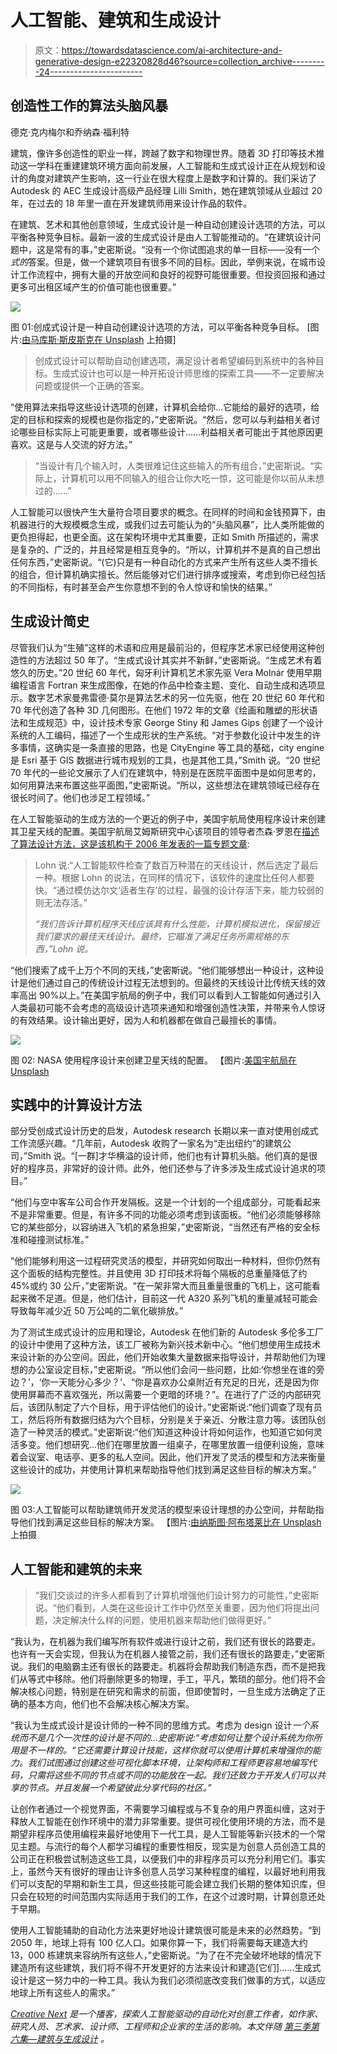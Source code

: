 # 人工智能、建筑和生成设计

> 原文：<https://towardsdatascience.com/ai-architecture-and-generative-design-e22320828d46?source=collection_archive---------24----------------------->

## 创造性工作的算法头脑风暴

德克·克内梅尔和乔纳森·福利特

建筑，像许多创造性的职业一样，跨越了数字和物理世界。随着 3D 打印等技术推动这一学科在重建建筑环境方面向前发展，人工智能和生成式设计正在从规划和设计的角度对建筑产生影响，这一行业在很大程度上是数字和计算的。我们采访了 Autodesk 的 AEC 生成设计高级产品经理 Lilli Smith，她在建筑领域从业超过 20 年，在过去的 18 年里一直在开发建筑师用来设计作品的软件。

在建筑、艺术和其他创意领域，生成式设计是一种自动创建设计选项的方法，可以平衡各种竞争目标。最新一波的生成式设计是由人工智能推动的。“在建筑设计问题中，这是常有的事，”史密斯说。“没有一个你试图追求的单一目标——没有一个*式的*答案。但是，做一个建筑项目有很多不同的目标。因此，举例来说，在城市设计工作流程中，拥有大量的开放空间和良好的视野可能很重要。但投资回报和通过更多可出租区域产生的价值可能也很重要。”

![](img/729aea28e02c7e3e4cee3e9537318e6e.png)

图 01:创成式设计是一种自动创建设计选项的方法，可以平衡各种竞争目标。
[图片:[由马库斯·斯皮斯克在 Unsplash](https://unsplash.com/photos/QtFAXP6z0Wk) 上拍摄]

> 创成式设计可以帮助自动创建选项，满足设计者希望编码到系统中的各种目标。生成式设计也可以是一种开拓设计师思维的探索工具——不一定要解决问题或提供一个正确的答案。

“使用算法来指导这些设计选项的创建，计算机会给你…它能给的最好的选项，给定的目标和探索的规模也是你指定的，”史密斯说。“然后，您可以与利益相关者讨论哪些目标实际上可能更重要，或者哪些设计……利益相关者可能出于其他原因更喜欢。这是与人交流的好方法。”

> “当设计有几个输入时，人类很难记住这些输入的所有组合，”史密斯说。“实际上，计算机可以用不同输入的组合让你大吃一惊，这可能是你以前从未想过的……”

人工智能可以很快产生大量符合项目要求的概念。在同样的时间和金钱预算下，由机器进行的大规模概念生成，或我们过去可能认为的“头脑风暴”，比人类所能做的更负担得起，也更全面。这在架构环境中尤其重要，正如 Smith 所描述的，需求是复杂的、广泛的，并且经常是相互竞争的。“所以，计算机并不是真的自己想出任何东西，”史密斯说。“(它)只是有一种自动化的方式来产生所有这些人类不擅长的组合，但计算机确实擅长。然后能够对它们进行排序或搜索，考虑到你已经包括的不同指标，有时甚至会产生你意想不到的令人惊讶和愉快的结果。”

## **生成设计简史**

尽管我们认为“生殖”这样的术语和应用是最前沿的，但程序艺术家已经使用这种创造性的方法超过 50 年了。“生成式设计其实并不新鲜，”史密斯说。“生成艺术有着悠久的历史。”20 世纪 60 年代，匈牙利计算机艺术家先驱 Vera Molnár 使用早期编程语言 Fortran 来生成图像，在她的作品中检查主题、变化、自动生成和选项显示。数字艺术家曼弗雷德·莫尔是算法艺术的另一位先驱，他在 20 世纪 60 年代和 70 年代创造了各种 3D 几何图形。在他们 1972 年的文章《绘画和雕塑的形状语法和生成规范》中，设计技术专家 George Stiny 和 James Gips 创建了一个设计系统的人工编码，描述了一个生成形状的生产系统。“对于参数化设计中发生的许多事情，这确实是一条直接的思路，也是 CityEngine 等工具的基础，city engine 是 Esri 基于 GIS 数据进行城市规划的工具，也是其他工具，”Smith 说。“20 世纪 70 年代的一些论文展示了人们在建筑中，特别是在医院平面图中是如何思考的，如何用算法来布置这些平面图，”史密斯说。“所以，这些想法在建筑领域已经存在很长时间了。他们也涉足工程领域。”

在人工智能驱动的生成方法的一个更近的例子中，美国宇航局使用程序设计来创建其卫星天线的配置。美国宇航局艾姆斯研究中心该项目的领导者杰森·罗恩在[描述了算法设计方法，这是该机构于 2006 年发表的一篇专题文章](https://www.nasa.gov/centers/ames/research/exploringtheuniverse/borg.html):

> Lohn 说:“人工智能软件检查了数百万种潜在的天线设计，然后选定了最后一种。根据 Lohn 的说法，在同样的情况下，该软件的速度比任何人都要快。“通过模仿达尔文‘适者生存’的过程，最强的设计存活下来，能力较弱的则无法存活。”
> 
> *“我们告诉计算机程序天线应该具有什么性能，计算机模拟进化，保留接近我们要求的最佳天线设计。最终，它瞄准了满足任务所需规格的东西，”Lohn 说。*

“他们搜索了成千上万个不同的天线，”史密斯说。“他们能够想出一种设计，这种设计是他们通过自己的传统设计过程无法想到的。但最终的天线设计比传统天线的效率高出 90%以上。”在美国宇航局的例子中，我们可以看到人工智能如何通过引入人类最初可能不会考虑的高级设计选项来通知和增强创造性决策，并带来令人惊讶的有效结果。设计输出更好，因为人和机器都在做自己最擅长的事情。

![](img/0363d67714f525675ea3ba57edbc6888.png)

图 02: NASA 使用程序设计来创建卫星天线的配置。
【图片:[美国宇航局在 Unsplash](https://unsplash.com/photos/8Hjx3GNZYeA)

## **实践中的计算设计方法**

部分受创成式设计历史的启发，Autodesk research 长期以来一直对使用创成式工作流感兴趣。“几年前，Autodesk 收购了一家名为“走出纽约”的建筑公司，”Smith 说。“[一群]才华横溢的设计师，他们也有计算机头脑。他们真的是很好的程序员，非常好的设计师。此外，他们还参与了许多涉及生成式设计追求的项目。”

“他们与空中客车公司合作开发隔板。这是一个计划的一个组成部分，可能看起来不是非常重要。但是，有许多不同的功能必须考虑到该面板。“他们必须能够移除它的某些部分，以容纳进入飞机的紧急担架，”史密斯说，“当然还有严格的安全标准和碰撞测试标准。”

“他们能够利用这一过程研究灵活的模型，并研究如何取出一种材料，但你仍然有这个面板的结构完整性。并且使用 3D 打印技术将每个隔板的总重量降低了约 45%或约 30 公斤，”史密斯说。“在一架非常大而且重量很重的飞机上，这可能看起来微不足道。但是，他们估计，目前这一代 A320 系列飞机的重量减轻可能会导致每年减少近 50 万公吨的二氧化碳排放。”

为了测试生成式设计的应用和理论，Autodesk 在他们新的 Autodesk 多伦多工厂的设计中使用了这种方法，该工厂被称为新兴技术新中心。“他们想使用生成技术来设计新的办公空间。因此，他们开始收集大量数据来指导设计，并帮助他们为理想的办公室设定目标，”史密斯说。“所以他们会问一些问题，比如:‘你想坐在谁的旁边？’，‘你一天能分心多少？’、“你是喜欢办公桌附近有充足的日光，还是因为你使用屏幕而不喜欢强光，所以需要一个更暗的环境？”。在进行了广泛的内部研究后，该团队制定了六个目标，用于评估他们的设计。”史密斯说:“他们调查了现有员工，然后将所有数据归结为六个目标，分别是关于亲近、分散注意力等。该团队创造了一种灵活的模式。”史密斯说:“他们知道这种设计将如何运作，也知道它如何灵活多变。他们想研究…他们在哪里放置一组桌子，在哪里放置一组便利设施，意味着会议室、电话亭、更多的私人空间。因此，他们开发了灵活的模型和方法来衡量这些设计的成功，并使用计算机来帮助指导他们找到满足这些目标的解决方案。”

![](img/3f64368deb8b59458fb7185b376b2f21.png)

图 03:人工智能可以帮助建筑师开发灵活的模型来设计理想的办公空间，并帮助指导他们找到满足这些目标的解决方案。
【图片:[由纳斯图·阿布塔莱比在 Unsplash](https://unsplash.com/photos/yWwob8kwOCk) 上拍摄

## **人工智能和建筑的未来**

> “我们交谈过的许多人都看到了计算机增强他们设计努力的可能性，”史密斯说。“他们看到，人类在这些设计工作中仍然至关重要，因为他们将提出问题，决定解决什么样的问题，使用机器来帮助他们做得更好。”

“我认为，在机器为我们编写所有软件或进行设计之前，我们还有很长的路要走。也许有一天会实现，但我认为在机器人接管之前，我们还有很长的路要走，”史密斯说。我们的电脑霸主还有很长的路要走。机器将会帮助我们制造东西，而不是把我们从等式中移除。他们将删除更多的物理，手工，平凡，繁琐的部分。他们将不会解决核心问题，特别是在研究和需求的前面，但即使暂时，一旦生成方法确定了正确的基本方向，他们也不会解决核心解决方案。

“我认为生成式设计是设计师的一种不同的思维方式。考虑为 design 设计*一个系统而不是几个一次性的设计是不同的…史密斯说:“考虑如何让整个设计系统为你所用是不一样的。“它还需要计算设计技能，这样你就可以使用计算机来增强你的能力。我们试图通过创建这些可视化脚本环境，让架构师和工程师更容易地编写代码，只需将这些不同的节点或不同的功能放在一起。我们还致力于开发人们可以共享的节点。并且发展一个希望彼此分享代码的社区。”*

让创作者通过一个视觉界面，不需要学习编程或与不复杂的用户界面纠缠，这对于释放人工智能在创作环境中的潜力非常重要。提供可视化使用环境的方法，而不是期望非程序员使用编程来最好地使用下一代工具，是人工智能等新兴技术的一个常见主题。与流行的每个人都学习编程的重要性相反，现实是为创意人员创造工具的公司正在积极尝试制造这些工具，以便我们中的非程序员可以充分利用它们。事实上，虽然今天有很好的理由让许多创意人员学习某种程度的编程，以最好地利用我们可以支配的早期和新生工具，但这些技能可能会建立我们长期的整体知识库，但只会在较短的时间范围内实际适用于我们的工作，在这个过渡时期，计算创意还处于早期。

使用人工智能辅助的自动化方法来更好地设计建筑很可能是未来的必然趋势。“到 2050 年，地球上将有 100 亿人口。如果你算一下，我们将需要每天建造大约 13，000 栋建筑来容纳所有这些人，”史密斯说。“为了在不完全破坏地球的情况下建造所有这些建筑，我们将不得不开发更好的方法来设计和建造[它们]……生成式设计是这一努力中的一种工具。我认为我们必须彻底改变我们做事的方式，以适应地球上所有这些人的需求。”

[*Creative Next*](http://www.creativenext.org) *是一个播客，探索人工智能驱动的自动化对创意工作者，如作家、研究人员、艺术家、设计师、工程师和企业家的生活的影响。本文伴随* [*第三季第六集—建筑与生成设计*](https://creativenext.org/episodes/architecture-generative-design/) *。*